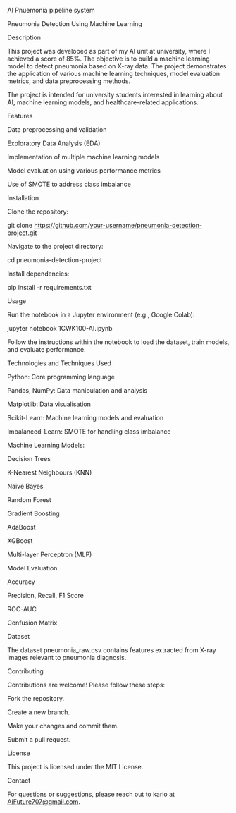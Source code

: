 AI Pnuemonia pipeline system 

Pneumonia Detection Using Machine Learning

Description

This project was developed as part of my AI unit at university, where I achieved a score of 85%. The objective is to build a machine learning model to detect pneumonia based on X-ray data. The project demonstrates the application of various machine learning techniques, model evaluation metrics, and data preprocessing methods.

The project is intended for university students interested in learning about AI, machine learning models, and healthcare-related applications.

Features

Data preprocessing and validation

Exploratory Data Analysis (EDA)

Implementation of multiple machine learning models

Model evaluation using various performance metrics

Use of SMOTE to address class imbalance

Installation

Clone the repository:

git clone https://github.com/your-username/pneumonia-detection-project.git

Navigate to the project directory:

cd pneumonia-detection-project

Install dependencies:

pip install -r requirements.txt

Usage

Run the notebook in a Jupyter environment (e.g., Google Colab):

jupyter notebook 1CWK100-AI.ipynb

Follow the instructions within the notebook to load the dataset, train models, and evaluate performance.

Technologies and Techniques Used

Python: Core programming language

Pandas, NumPy: Data manipulation and analysis

Matplotlib: Data visualisation

Scikit-Learn: Machine learning models and evaluation

Imbalanced-Learn: SMOTE for handling class imbalance

Machine Learning Models:

Decision Trees

K-Nearest Neighbours (KNN)

Naive Bayes

Random Forest

Gradient Boosting

AdaBoost

XGBoost

Multi-layer Perceptron (MLP)

Model Evaluation

Accuracy

Precision, Recall, F1 Score

ROC-AUC

Confusion Matrix

Dataset

The dataset pneumonia_raw.csv contains features extracted from X-ray images relevant to pneumonia diagnosis.

Contributing

Contributions are welcome! Please follow these steps:

Fork the repository.

Create a new branch.

Make your changes and commit them.

Submit a pull request.

License

This project is licensed under the MIT License.

Contact

For questions or suggestions, please reach out to karlo at AiFuture707@gmail.com.
